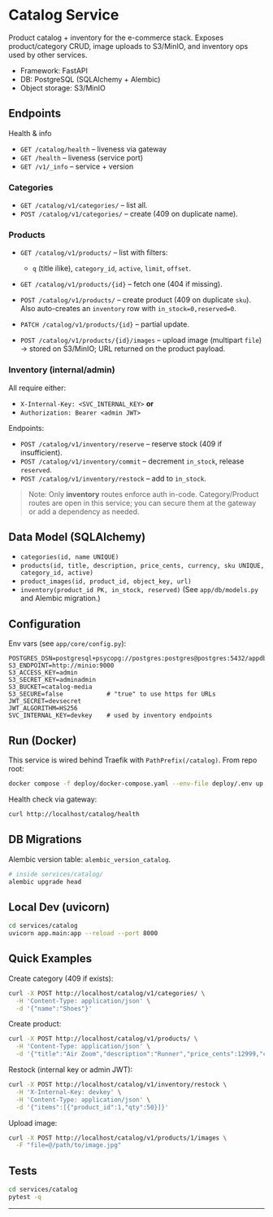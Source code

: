 # Catalog Service

Product catalog + inventory for the e-commerce stack. Exposes product/category CRUD, image uploads to S3/MinIO, and inventory ops used by other services.

* Framework: FastAPI
* DB: PostgreSQL (SQLAlchemy + Alembic)
* Object storage: S3/MinIO

## Endpoints

Health & info

* `GET /catalog/health` – liveness via gateway
* `GET /health` – liveness (service port)
* `GET /v1/_info` – service + version

### Categories

* `GET /catalog/v1/categories/` – list all.
* `POST /catalog/v1/categories/` – create (409 on duplicate name).&#x20;

### Products

* `GET /catalog/v1/products/` – list with filters:

  * `q` (title ilike), `category_id`, `active`, `limit`, `offset`.
* `GET /catalog/v1/products/{id}` – fetch one (404 if missing).
* `POST /catalog/v1/products/` – create product (409 on duplicate `sku`).
  Also auto-creates an `inventory` row with `in_stock=0,reserved=0`.
* `PATCH /catalog/v1/products/{id}` – partial update.
* `POST /catalog/v1/products/{id}/images` – upload image (multipart `file`) → stored on S3/MinIO; URL returned on the product payload.&#x20;

### Inventory (internal/admin)

All require either:

* `X-Internal-Key: <SVC_INTERNAL_KEY>` **or**
* `Authorization: Bearer <admin JWT>`

Endpoints:

* `POST /catalog/v1/inventory/reserve` – reserve stock (409 if insufficient).
* `POST /catalog/v1/inventory/commit` – decrement `in_stock`, release `reserved`.
* `POST /catalog/v1/inventory/restock` – add to `in_stock`.&#x20;

> Note: Only **inventory** routes enforce auth in-code. Category/Product routes are open in this service; you can secure them at the gateway or add a dependency as needed.&#x20;

## Data Model (SQLAlchemy)

* `categories(id, name UNIQUE)`
* `products(id, title, description, price_cents, currency, sku UNIQUE, category_id, active)`
* `product_images(id, product_id, object_key, url)`
* `inventory(product_id PK, in_stock, reserved)`
  (See `app/db/models.py` and Alembic migration.)

## Configuration

Env vars (see `app/core/config.py`):&#x20;

```
POSTGRES_DSN=postgresql+psycopg://postgres:postgres@postgres:5432/appdb
S3_ENDPOINT=http://minio:9000
S3_ACCESS_KEY=admin
S3_SECRET_KEY=adminadmin
S3_BUCKET=catalog-media
S3_SECURE=false            # "true" to use https for URLs
JWT_SECRET=devsecret
JWT_ALGORITHM=HS256
SVC_INTERNAL_KEY=devkey    # used by inventory endpoints
```

## Run (Docker)

This service is wired behind Traefik with `PathPrefix(/catalog)`. From repo root:

```bash
docker compose -f deploy/docker-compose.yaml --env-file deploy/.env up -d --build catalog
```

Health check via gateway:

```bash
curl http://localhost/catalog/health
```

## DB Migrations

Alembic version table: `alembic_version_catalog`.&#x20;

```bash
# inside services/catalog/
alembic upgrade head
```

## Local Dev (uvicorn)

```bash
cd services/catalog
uvicorn app.main:app --reload --port 8000
```

## Quick Examples

Create category (409 if exists):

```bash
curl -X POST http://localhost/catalog/v1/categories/ \
  -H 'Content-Type: application/json' \
  -d '{"name":"Shoes"}'
```

Create product:

```bash
curl -X POST http://localhost/catalog/v1/products/ \
  -H 'Content-Type: application/json' \
  -d '{"title":"Air Zoom","description":"Runner","price_cents":12999,"currency":"USD","sku":"SKU-001","category_id":1,"active":true}'
```

Restock (internal key or admin JWT):

```bash
curl -X POST http://localhost/catalog/v1/inventory/restock \
  -H 'X-Internal-Key: devkey' \
  -H 'Content-Type: application/json' \
  -d '{"items":[{"product_id":1,"qty":50}]}'
```

Upload image:

```bash
curl -X POST http://localhost/catalog/v1/products/1/images \
  -F "file=@/path/to/image.jpg"
```

## Tests

```bash
cd services/catalog
pytest -q
```

---
